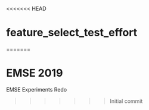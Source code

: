 <<<<<<< HEAD
# feature_select_test_effort
=======
# EMSE 2019
EMSE Experiments Redo
>>>>>>> Initial commit
